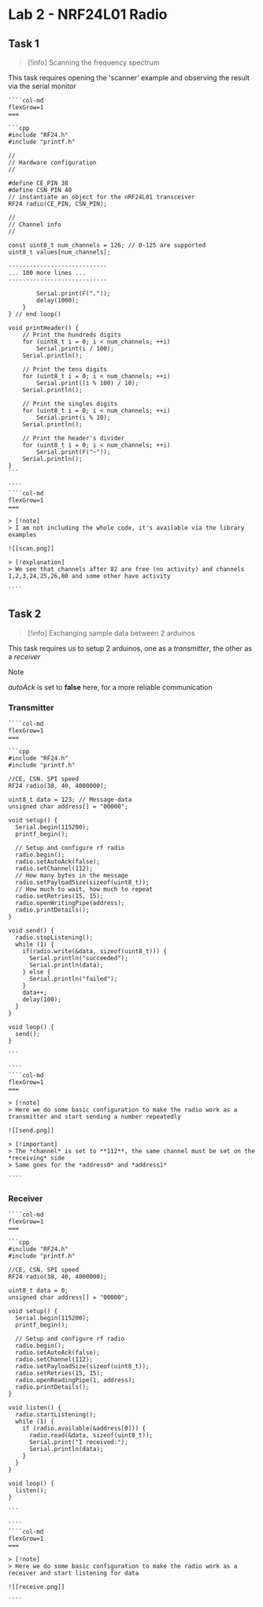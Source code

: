 # Lab 2 - NRF24L01 Radio

## Task 1

> [!info] 
> Scanning the frequency spectrum

This task requires opening the 'scanner' example and observing the result via the serial monitor


`````col 
````col-md 
flexGrow=1
===

```cpp
#include "RF24.h"
#include "printf.h"

//
// Hardware configuration
//

#define CE_PIN 38
#define CSN_PIN 40
// instantiate an object for the nRF24L01 transceiver
RF24 radio(CE_PIN, CSN_PIN);

//
// Channel info
//

const uint8_t num_channels = 126; // 0-125 are supported
uint8_t values[num_channels];    

----------------------------
... 100 more lines ...
----------------------------

        Serial.print(F("."));
        delay(1000);
    }
} // end loop()

void printHeader() {
    // Print the hundreds digits
    for (uint8_t i = 0; i < num_channels; ++i)
        Serial.print(i / 100);
    Serial.println();

    // Print the tens digits
    for (uint8_t i = 0; i < num_channels; ++i)
        Serial.print((i % 100) / 10);
    Serial.println();

    // Print the singles digits
    for (uint8_t i = 0; i < num_channels; ++i)
        Serial.print(i % 10);
    Serial.println();

    // Print the header's divider
    for (uint8_t i = 0; i < num_channels; ++i)
        Serial.print(F("~"));
    Serial.println();
}
```

```` 
````col-md 
flexGrow=1
===

> [!note]
> I am not including the whole code, it's available via the library examples

![[scan.png]]

> [!explanation] 
> We see that channels after 82 are free (no activity) and channels 1,2,3,24,25,26,80 and some other have activity

```` 
`````

## Task 2

> [!info]
> Exchanging sample data between 2 arduinos

This task requires us to setup 2 arduinos, one as a *transmitter*, the other as a *receiver*

> [!note]
> *autoAck* is set to **false** here, for a more reliable communication

### Transmitter

`````col 
````col-md 
flexGrow=1
===

```cpp
#include "RF24.h"
#include "printf.h"

//CE, CSN. SPI speed
RF24 radio(38, 40, 4000000);                    

uint8_t data = 123; // Message-data
unsigned char address[] = "00000";

void setup() {
  Serial.begin(115200);
  printf_begin();
  
  // Setup and configure rf radio
  radio.begin();
  radio.setAutoAck(false);
  radio.setChannel(112);
  // How many bytes in the message
  radio.setPayloadSize(sizeof(uint8_t));
  // How much to wait, how much to repeat
  radio.setRetries(15, 15);
  radio.openWritingPipe(address);
  radio.printDetails();
}

void send() {
  radio.stopListening();
  while (1) {                                 
    if(radio.write(&data, sizeof(uint8_t))) {
      Serial.println("succeeded");
      Serial.println(data);
    } else {
      Serial.println("failed");
    }
    data++;
    delay(100);
  }
}

void loop() {
  send();
}

```

```` 
````col-md 
flexGrow=1
===

> [!note]
> Here we do some basic configuration to make the radio work as a transmitter and start sending a number repeatedly

![[send.png]]

> [!important] 
> The *channel* is set to **112**, the same channel must be set on the *receiving* side
> Same goes for the *address0* and *address1*

```` 
`````


### Receiver

`````col 
````col-md 
flexGrow=1
===

```cpp
#include "RF24.h"
#include "printf.h"

//CE, CSN. SPI speed
RF24 radio(38, 40, 4000000);                   

uint8_t data = 0;
unsigned char address[] = "00000";

void setup() {
  Serial.begin(115200);
  printf_begin();
  
  // Setup and configure rf radio
  radio.begin();
  radio.setAutoAck(false);
  radio.setChannel(112);
  radio.setPayloadSize(sizeof(uint8_t));                     
  radio.setRetries(15, 15);                                   
  radio.openReadingPipe(1, address);
  radio.printDetails();
}

void listen() {
  radio.startListening();
  while (1) {
    if (radio.available(&address[0])) { 
      radio.read(&data, sizeof(uint8_t));
      Serial.print("I received:");
      Serial.println(data);
    }
  }
}

void loop() {
  listen();
}

```

```` 
````col-md 
flexGrow=1
===

> [!note]
> Here we do some basic configuration to make the radio work as a receiver and start listening for data

![[receive.png]]

```` 
`````


